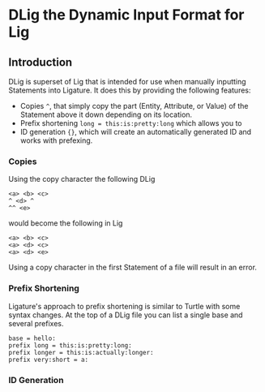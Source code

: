 # DLig the Dynamic Input Format for Lig

## Introduction

DLig is superset of Lig that is intended for use when manually inputting Statements into Ligature.
It does this by providing the following features:

 * Copies `^`, that simply copy the part (Entity, Attribute, or Value) of the Statement above it down depending on its location.
 * Prefix shortening `long = this:is:pretty:long` which allows you to 
 * ID generation `{}`, which will create an automatically generated ID and works with prefexing.

### Copies

Using the copy character the following DLig

```
<a> <b> <c>
^ <d> ^
^^ <e>
```

would become the following in Lig

```
<a> <b> <c>
<a> <d> <c>
<a> <d> <e>
```

Using a copy character in the first Statement of a file will result in an error.

### Prefix Shortening

Ligature's approach to prefix shortening is similar to Turtle with some syntax changes.
At the top of a DLig file you can list a single base and several prefixes.

```
base = hello:
prefix long = this:is:pretty:long:
prefix longer = this:is:actually:longer:
prefix very:short = a:

```

### ID Generation

